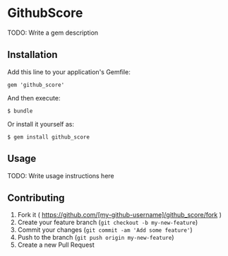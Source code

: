# GithubScore

TODO: Write a gem description

## Installation

Add this line to your application's Gemfile:

    gem 'github_score'

And then execute:

    $ bundle

Or install it yourself as:

    $ gem install github_score

## Usage

TODO: Write usage instructions here

## Contributing

1. Fork it ( https://github.com/[my-github-username]/github_score/fork )
2. Create your feature branch (`git checkout -b my-new-feature`)
3. Commit your changes (`git commit -am 'Add some feature'`)
4. Push to the branch (`git push origin my-new-feature`)
5. Create a new Pull Request
